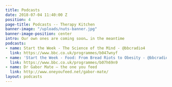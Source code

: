 ```yaml
---
title: Podcasts
date: 2018-07-04 11:40:00 Z
position: 4
page-title: Podcasts -- Therapy Kitchen
banner-image: "/uploads/nuts-banner.jpg"
banner-image-position: center
intro: Our own ones are coming soon… in the meantime
podcasts:
- name: Start the Week - The Science of the Mind - @bbcradio4
  link: https://www.bbc.co.uk/programmes/b047wnyf
- name: 'Start the Week - Food: From Bread Riots to Obesity - @bbcradio4'
  link: https://www.bbc.co.uk/programmes/b07h69n9
- name: Dr Gabor Mate – the one you feed
  link: http://www.oneyoufeed.net/gabor-mate/
layout: podcasts
---
```


